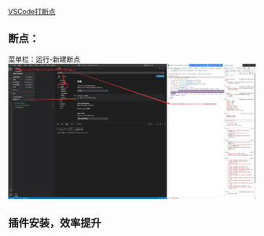 [VSCode打断点](https://blog.csdn.net/mygoes/article/details/115363628)
## 断点：
菜单栏：运行-新建断点
![Alt](vscode_chrome.jpg)

## 插件安装，效率提升
